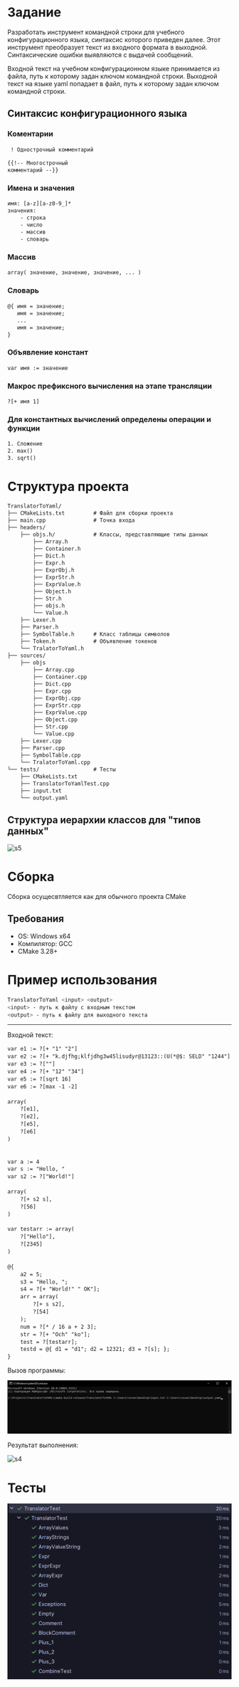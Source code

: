 # Задание
Разработать инструмент командной строки для учебного конфигурационного языка, синтаксис которого приведен далее. Этот инструмент преобразует текст из входного формата в выходной. Синтаксические ошибки выявляются с выдачей сообщений.

Входной текст на учебном конфигурационном языке принимается из файла, путь к которому задан ключом командной строки. Выходной текст на языке yaml попадает в файл, путь к которому задан ключом командной строки.

## Синтаксис конфигурационного языка

### Коментарии
```
 ! Однострочный комментарий
```

```
{{!-- Многострочный
комментарий --}}
```

### Имена и значения

```
имя: [a-z][a-z0-9_]*
значения:
    - строка
    - число
    - массив
    - словарь
```

### Массив
```
array( значение, значение, значение, ... )
```

### Словарь
```
@{ имя = значение;
   имя = значение;
   ...
   имя = значение;
}
```

### Объявление констант
```
var имя := значение
```

### Макрос префиксного вычисления на этапе трансляции
```
?[+ имя 1]
```

### Для константных вычислений определены операции и функции
```
1. Сложение
2. max()
3. sqrt()
```

# Структура проекта
```
TranslatorToYaml/
├── CMakeLists.txt         # Файл для сборки проекта
├── main.cpp               # Точка входа
├── headers/  
    ├── objs.h/            # Классы, представляющие типы данных
        ├── Array.h 
        ├── Container.h
        ├── Dict.h
        ├── Expr.h
        ├── ExprObj.h
        ├── ExprStr.h
        ├── ExprValue.h
        ├── Object.h
        ├── Str.h
        ├── objs.h
        └── Value.h
    ├── Lexer.h
    ├── Parser.h
    ├── SymbolTable.h      # Класс таблицы символов
    ├── Token.h            # Объявление токенов
    └── TralatorToYaml.h
├── sources/
    ├── objs
        ├── Array.cpp
        ├── Container.cpp
        ├── Dict.cpp
        ├── Expr.cpp
        ├── ExprObj.cpp
        ├── ExprStr.cpp
        ├── ExprValue.cpp
        ├── Object.cpp
        ├── Str.cpp
        └── Value.cpp
    ├── Lexer.cpp
    ├── Parser.cpp
    ├── SymbolTable.cpp
    └── TralatorToYaml.cpp
└── tests/                 # Тесты
    ├── CMakeLists.txt
    ├── TranslatorToYamlTest.cpp
    ├── input.txt
    └── output.yaml
```

## Структура иерархии классов для "типов данных"

![s5](https://github.com/user-attachments/assets/fd9358dd-2fc1-4c89-9d7a-d4ffdcd7f0a6)

# Сборка
Сборка осущесвтляется как для обычного проекта CMake
## Требования
- OS: Windows x64
- Компилятор: GCC
- CMake 3.28+


# Пример использования

```bash
TranslatorToYaml <input> <output>
<input> - путь к файлу с входным текстом
<output> - путь к файлу для выходного текста
```
---
Входной текст:
```txt
var e1 := ?[+ "1" "2"]
var e2 := ?[+ "k.djfhg;klfjdhg3w45lisudyr@13123::(U(*@$: SELD" "1244"]
var e3 := ?[""]
var e4 := ?[+ "12" "34"]
var e5 := ?[sqrt 16]
var e6 := ?[max -1 -2]

array(
    ?[e1],
    ?[e2],
    ?[e5],
    ?[e6]
)


var a := 4
var s := "Hello, "
var s2 := ?["World!"]

array(
    ?[+ s2 s],
    ?[56]
)

var testarr := array(
    ?["Hello"],
    ?[2345]
)

@{
    a2 = 5;
    s3 = "Hello, ";
    s4 = ?[+ "World!" " OK"];
    arr = array(
        ?[+ s s2],
        ?[54]
    );
    num = ?[* / 16 a + 2 3];
    str = ?[+ "Och" "ko"];
    test = ?[testarr];
    testd = @{ d1 = "d1"; d2 = 12321; d3 = ?[s]; };
}

```
Вызов программы:

![doc/img/s1.png](https://github.com/VSheenko/TranslatorToYAML/blob/master/doc/img/s1.png)

Результат выполнения:

![s4](https://github.com/user-attachments/assets/78305894-53d6-4d49-a524-f1314be2994b)

# Тесты
![doc/img/s3.png](https://github.com/VSheenko/TranslatorToYAML/blob/master/doc/img/s3.png)
